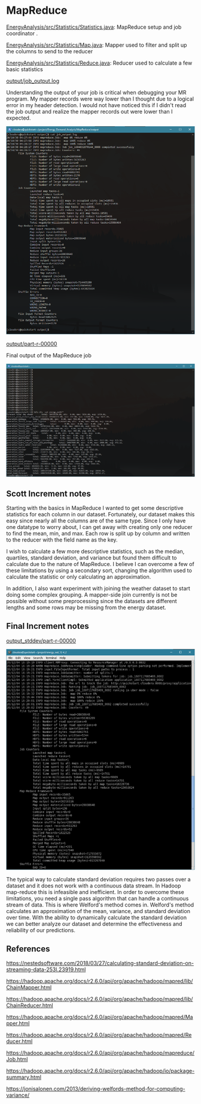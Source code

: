 # MapReduce
[EnergyAnalysis/src/Statistics/Statistics.java](EnergyAnalysis/src/Statistics/Statistics.java): MapReduce setup and job coordinator .

[EnergyAnalysis/src/Statistics/Map.java](EnergyAnalysis/src/Statistics/Map.java): Mapper used to filter and split up the columns to send to the reducer

[EnergyAnalysis/src/Statistics/Reduce.java](EnergyAnalysis/src/Statistics/Reduce.java): Reducer used to calculate a few basic statistics

[output/job_output.log](output/job_output.log)

Understanding the output of your job is critical when debugging your MR program. My mapper records were way lower than I thought due to a logical error in my header detection. I would not have noticed this if I didn't read the job output and realize the mapper records out were lower than I expected.

![screenshots/job_status.png](screenshots/job_status.png)

[output/part-r-00000](output/part-r-00000)

Final output of the MapReduce job

![screenshots/mr_out.png](screenshots/mr_out.png)


## Scott Increment notes
Starting with the basics in MapReduce I wanted to get some descriptive statistics for each column in our dataset. Fortunately, our dataset makes this easy since nearly all the columns are of the same type. Since I only have one datatype to worry about, I can get away with creating only one reducer to find the mean, min, and max. Each row is split up by column and written to the reducer with the field name as the key. 

I wish to calculate a few more descriptive statistics, such as the median, quartiles, standard deviation, and variance but found them difficult to calculate due to the nature of MapReduce. I believe I can overcome a few of these limitations by using a secondary sort, changing the algorithm used to calculate the statistic or only calculating an approximation. 

In addition, I also want experiment with joining the weather dataset to start doing some complex grouping. A mapper-side join currently is not be possible without some preprocessing since the datasets are different lengths and some rows may be missing from the energy dataset.


## Final Increment notes

[output_stddev/part-r-00000](output_stddev/part-r-00000)

![screenshots/mr_out.png](screenshots/mr_stdev_out.png)

The typical way to calculate standard deviation requires two passes over a dataset and it does not work with a continuous data stream. In Hadoop map-reduce this is infeasible and inefficient. In order to overcome these limitations, you need a single pass algorithm that can handle a continuous stream of data. This is where Welford's method comes in. Welford's method calculates an approximation of the mean, variance, and standard deviation over time. With the ability to dynamically calculate the standard deviation we can better analyze our dataset and determine the effectiveness and reliability of our predictions.

## References

https://nestedsoftware.com/2018/03/27/calculating-standard-deviation-on-streaming-data-253l.23919.html

https://hadoop.apache.org/docs/r2.6.0/api/org/apache/hadoop/mapred/lib/ChainMapper.html

https://hadoop.apache.org/docs/r2.6.0/api/org/apache/hadoop/mapred/lib/ChainReducer.html

https://hadoop.apache.org/docs/r2.6.0/api/org/apache/hadoop/mapred/Mapper.html

https://hadoop.apache.org/docs/r2.6.0/api/org/apache/hadoop/mapred/Reducer.html

https://hadoop.apache.org/docs/r2.6.0/api/org/apache/hadoop/mapreduce/Job.html

https://hadoop.apache.org/docs/r2.6.0/api/org/apache/hadoop/io/package-summary.html

https://jonisalonen.com/2013/deriving-welfords-method-for-computing-variance/



